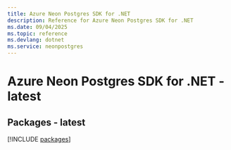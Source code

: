 ```yaml
---
title: Azure Neon Postgres SDK for .NET
description: Reference for Azure Neon Postgres SDK for .NET
ms.date: 09/04/2025
ms.topic: reference
ms.devlang: dotnet
ms.service: neonpostgres
---
```

# Azure Neon Postgres SDK for .NET - latest
## Packages - latest
[!INCLUDE [packages](neon-postgres-index.md)]